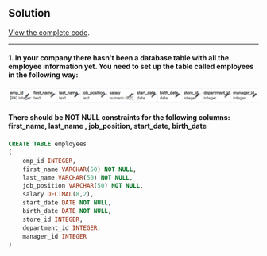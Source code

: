 # 

## Solution

[View the complete code](https://github.com/YogeshOlla/8-Weeks-SQL-Challenge/blob/main/Case%20Study%201%20-%20Danny's%20Diner/SQL%20Code/Case%20Study%201%20-%20Danny's%20Diner.sql).

***

#### 1. In your company there hasn't been a database table with all the employee information yet. You need to set up the table called employees in the following way:
![alt text](image.png)
#### There should be NOT NULL constraints for the following columns: first_name, last_name , job_position, start_date, birth_date

````sql
CREATE TABLE employees
(
    emp_id INTEGER, 
    first_name VARCHAR(50) NOT NULL,
    last_name VARCHAR(50) NOT NULL,
    job_position VARCHAR(50) NOT NULL,
    salary DECIMAL(8,2),
    start_date DATE NOT NULL,
    birth_date DATE NOT NULL,
    store_id INTEGER,
    department_id INTEGER, 
    manager_id INTEGER 
)
````
